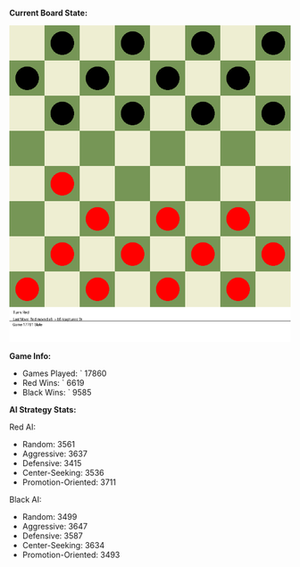 
**Current Board State:**  
<!-- START_GIF -->
![Checkers Game](./checkers_game.gif)
<!-- END_GIF -->

**Game Info:**  
- Games Played: `<!-- GAMES_PLAYED --> 17860
- Red Wins: `<!-- RED_WINS --> 6619
- Black Wins: `<!-- BLACK_WINS --> 9585

<!-- AI_STATS -->
**AI Strategy Stats:**

Red AI:
- Random: 3561
- Aggressive: 3637
- Defensive: 3415
- Center-Seeking: 3536
- Promotion-Oriented: 3711

Black AI:
- Random: 3499
- Aggressive: 3647
- Defensive: 3587
- Center-Seeking: 3634
- Promotion-Oriented: 3493
